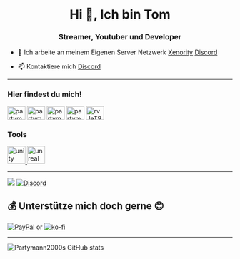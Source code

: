 <h1 align="center">Hi 👋, Ich bin Tom</h1>
<h3 align="center">Streamer, Youtuber und Developer</h3>

- 🔭 Ich arbeite an meinem Eigenen Server Netzwerk [Xenority](https://xenority.com) [Discord](https://discord.gg/rvJeT9sm82)

- 📫 Kontaktiere mich [Discord](https://discord.gg/rvJeT9sm82)

---

<h3 align="left">Hier findest du mich!</h3>
<p align="left">
<a href="https://twitter.com/partymann2000" target="blank"><img align="center" src="https://raw.githubusercontent.com/rahuldkjain/github-profile-readme-generator/master/src/images/icons/Social/twitter.svg" alt="partymann2000" height="30" width="40" /></a>
<a href="https://fb.com/partymann2000" target="blank"><img align="center" src="https://raw.githubusercontent.com/rahuldkjain/github-profile-readme-generator/master/src/images/icons/Social/facebook.svg" alt="partymann2000" height="30" width="40" /></a>
<a href="https://instagram.com/partymann2000" target="blank"><img align="center" src="https://raw.githubusercontent.com/rahuldkjain/github-profile-readme-generator/master/src/images/icons/Social/instagram.svg" alt="partymann2000" height="30" width="40" /></a>
<a href="https://www.youtube.com/c/partymann2000" target="blank"><img align="center" src="https://raw.githubusercontent.com/rahuldkjain/github-profile-readme-generator/master/src/images/icons/Social/youtube.svg" alt="partymann2000" height="30" width="40" /></a>
<a href="https://discord.gg/rvJeT9sm82" target="blank"><img align="center" src="https://raw.githubusercontent.com/rahuldkjain/github-profile-readme-generator/master/src/images/icons/Social/discord.svg" alt="rvJeT9sm82" height="30" width="40" /></a>
</p>

<h3 align="left">Tools</h3>
<a href="https://unity.com/" target="_blank" rel="noreferrer"> <img src="https://www.vectorlogo.zone/logos/unity3d/unity3d-icon.svg" alt="unity" width="40" height="40"/> </a> <a href="https://unrealengine.com/" target="_blank" rel="noreferrer"> <img src="https://raw.githubusercontent.com/kenangundogan/fontisto/036b7eca71aab1bef8e6a0518f7329f13ed62f6b/icons/svg/brand/unreal-engine.svg" alt="unreal" width="40" height="40"/> </a> </p>


---
[![](https://visitcount.itsvg.in/api?id=Partymann2000&icon=0&color=0)](https://visitcount.itsvg.in) [![Discord](https://img.shields.io/discord/625285230823211031?style=for-the-badge&logo=discord&label=Discord&labelColor=grey&color=blue)](https://discord.gg/rvJeT9sm82)

  ## 💰 Unterstütze mich doch gerne 😊
 [![PayPal](https://img.shields.io/badge/PayPal-00457C?style=for-the-badge&logo=paypal&logoColor=white)](https://paypal.me/partymann2000) or [![ko-fi](https://ko-fi.com/img/githubbutton_sm.svg)](https://ko-fi.com/J3J4NFG7S)

---

![Partymann2000s GitHub stats](https://github-readme-stats.vercel.app/api?username=partymann2000&show_icons=true&theme=dark)
